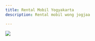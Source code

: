 ```yaml
---
title: Rental Mobil Yogyakarta
description: Rental mobil wong jogjaa

---
```

![](/assets/img/logo20171218095042.png)